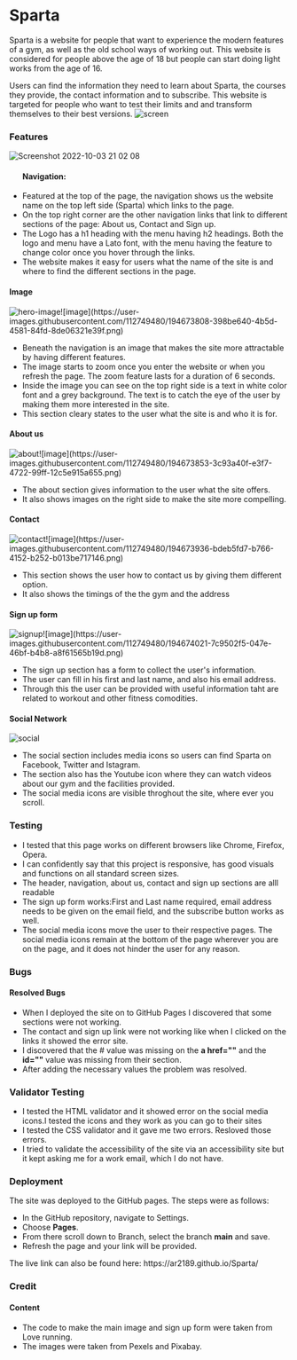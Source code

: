 # Sparta
Sparta is a website for people that want to experience the modern features of a gym, as well as the old school ways of working out.
This website is considered for people above the age of 18 but people can start doing light works from the age of 16.

Users can find the information they need to learn about Sparta, the courses they provide, the contact information and to subscribe. This website is targeted for people who want to test their limits and and transform themselves to their best versions.
![screen](https://user-images.githubusercontent.com/112749480/193898188-824c1570-fab1-43c1-8440-94be5489b1ba.png)

<h3>Features</h3>

![Screenshot 2022-10-03 21 02 08](https://user-images.githubusercontent.com/112749480/194213564-b1b84345-0fa6-4eb5-967a-773e3248e7e5.png)
<ul>
<h4>Navigation:</h4>
<li>Featured at the top of the page, the navigation shows us the website name on the top left side (Sparta) which links to the page.</li>
<li>On the top right corner are the other navigation links that link to different sections of the page: About us, Contact and Sign up.</li>
<li>The Logo has a h1 heading with the menu having h2 headings. Both the logo and menu have a Lato font, with the menu having the feature to change color once you hover through the links.</li>
<li>The website makes it easy for users what the name of the site is and where to find the different sections in the page.</li>
</ul>


<h4>Image</h4>
<img src="https://user-images.githubusercontent.com/112749480/194673680-17483257-fb37-4581-aabd-26bb7f05d3fc.png" alt="hero-image"/>![image](https://user-images.githubusercontent.com/112749480/194673808-398be640-4b5d-4581-84fd-8de06321e39f.png)

<ul>
<li>Beneath the navigation is an image that makes the site more attractable by having different features.</li>
<li>The image starts to zoom once you enter the website or when you refresh the page. The zoom feature lasts for a duration of 6 seconds.</li>
<li>Inside the image you can see on the top right side is a text in white color font and a grey background. The text is to catch the eye of the user by making them more interested in the site.</li>
<li>This section cleary states to the user what the site is and who it is for.</li>
</ul>


<h4>About us</h4>
<img src="https://user-images.githubusercontent.com/112749480/194673834-30dd0888-3f16-4efc-9798-6862e8eaf408.png" alt="about"/>![image](https://user-images.githubusercontent.com/112749480/194673853-3c93a40f-e3f7-4722-99ff-12c5e915a655.png)

<ul>
<li>The about section gives information to the user what the site offers.</li>
<li>It also shows images on the right side to make the site more compelling.</li>
</ul>

<h4>Contact</h4>
<img src="https://user-images.githubusercontent.com/112749480/194673905-25b006b4-ba68-43ab-8faa-97a65d30b3d2.png" alt="contact"/>![image](https://user-images.githubusercontent.com/112749480/194673936-bdeb5fd7-b766-4152-b252-b013be717146.png)

<ul>
<li>This section shows the user how to contact us by giving them different option.</li>
<li>It also shows the timings of the the gym and the address</li>
</ul>

<h4>Sign up form</h4>
<img src="https://user-images.githubusercontent.com/112749480/194673990-c8241d1e-a592-4669-ae64-f8356917942b.png" alt="signup"/>![image](https://user-images.githubusercontent.com/112749480/194674021-7c9502f5-047e-46bf-b4b8-a8f61565b19d.png)

<ul>
<li>The sign up section has a form to collect the user's information.</li>
<li>The user can fill in his first and last name, and also his email address.</li>
<li>Through this the user can be provided with useful information taht are related to workout and other fitness comodities.</li>
</ul>

<h4>Social Network</h4>

![social](https://user-images.githubusercontent.com/112749480/194263104-d47c452f-3e36-4849-b5c3-804b3146bdfd.png)
<ul>
<li>The social section includes media icons so users can find Sparta on Facebook, Twitter and Istagram.</li>
<li>The section also has the Youtube icon where they can watch videos about our gym and the facilities provided.</li>
<li>The social media icons are visible throghout the site, where ever you scroll.</li>
</ul>

<h3>Testing</h3>
<ul>
<li>I tested that this page works on different browsers like Chrome, Firefox, Opera.</li>
<li>I can confidently say that this project is responsive, has good visuals and functions on all standard screen sizes.</li>
<li>The header, navigation, about us, contact and sign up sections are alll readable</li>
<li>The sign up form works:First and Last name required, email address needs to be given on the email field, and the subscribe button works as well.</li>
<li>The social media icons move the user to their respective pages. The social media icons remain at the bottom of the page wherever you are on the page, and it does not hinder the user for any reason.</li>
</ul>

<h3>Bugs</h3>
<h4>Resolved Bugs</h4>
<ul>
<li>When I deployed the site on to GitHub Pages I discovered that some sections were not working.</li>
<li>The contact and sign up link were not working like when I clicked on the links it showed the error site.</li>
<li>I discovered that the # value was missing on the <strong>a href=""</strong> and the <strong>id=""</strong> value was missing from their section.</li>
<li>After adding the necessary values the problem was resolved.</li>
</ul>

<h3>Validator Testing</h3>
<ul>
<li>I tested the HTML validator and it showed error on the social media icons.I tested the icons and they work as you can go to their sites</li>
<li>I tested the CSS validator and it gave me two errors. Resloved those errors.
<li>I tried to validate the accessibility of the site via an accessibility site but it kept asking me for a work email, which I do not have.</li>


</ul>

<h3>Deployment</h3>
<p>The site was deployed to the GitHub pages. The steps were as follows:</p>
<ul>
<li>In the GitHub repository, navigate to Settings.</li>
<li>Choose <strong>Pages</strong>.</li>
<li>From there scroll down to Branch, select the branch <strong>main</strong> and save.</li>
<li>Refresh the page and your link will be provided.</li>
</ul>
<p>The live link can also be found here: https://ar2189.github.io/Sparta/</p>

<h3>Credit</h3>

<h4>Content</h4>
<ul>
<li>The code to make the main image and sign up form were taken from Love running.</li>
<li>The images were taken from Pexels and Pixabay.
</ul>
